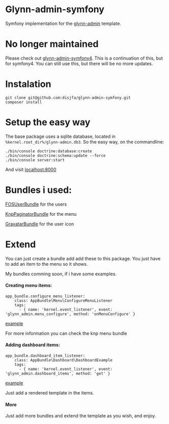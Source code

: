 Glynn-admin-symfony
===================

Symfony implementation for the [glynn-admin](https://github.com/disjfa/glynn-admin) template.

# No longer maintained

Please check out [glynn-admin-symfony4](https://github.com/disjfa/glynn-admin-symfony4). 
This is a continuation of this, but for symfony4. You can still use this, but there will be no more updates.

# Instalation

```
git clone git@github.com:disjfa/glynn-admin-symfony.git
composer install
```

# Setup the easy way
The base package uses a sqlite database, located in ```%kernel.root_dir%/glynn-admin.db3```.
So the easy way, on the commandline:
```
./bin/console doctrine:database:create
./bin/console doctrine:schema:update --force
./bin/console server:start
```
And visit [localhost:8000](http://localhost:8000/)

# Bundles i used:

[FOSUserBundle](https://github.com/FriendsOfSymfony/FOSUserBundle) for the users

[KnpPaginatorBundle](https://github.com/KnpLabs/KnpPaginatorBundle) for the menu

[GravatarBundle](https://github.com/henrikbjorn/GravatarBundle) for the user icon

# Extend

You can just create a bundle add add these to this package. You just have to add an item to the menu so it shows.

My bundles comming soon, if i have some examples.

#### Creating menu items:
```
app_bundle.configure_menu_listener:
    class: AppBundle\Menu\ConfigureMenuListener
    tags:
      - { name: 'kernel.event_listener', event: 'glynn_admin.menu_configure', method: 'onMenuConfigure' }
```
[example](https://github.com/disjfa/glynn-admin-symfony/blob/master/src/GlyynnAdminBundle/Menu/ConfigureMenuListener.php)

For more information you can check the knp menu bundle

#### Adding dashboard items:
```
app_bundle.dashboard_item_listener:
    class: AppBundle\Dashboard\DashboardExample
    tags:
      - { name: 'kernel.event_listener', event: 'glynn_admin.dashboard_items', method: 'get' }
```
[example](https://github.com/disjfa/glynn-admin-symfony/blob/master/src/GlyynnAdminBundle/Dashboard/DashboardExample.php)

Just add a rendered template in the items.

#### More

Just add more bundles and extend the template as you wish, and enjoy.